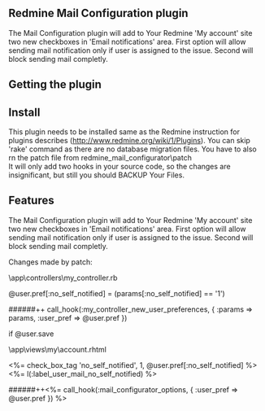 ## Redmine Mail Configuration plugin

The Mail Configuration plugin will add to Your Redmine 'My account' site two new checkboxes in 'Email notifications' area. 
First option will allow sending mail notification only if user is assigned to the issue. Second will block sending mail completly.

## Getting the plugin

## Install

This plugin needs to be installed same as the Redmine instruction for plugins describes (http://www.redmine.org/wiki/1/Plugins).
You can skip 'rake' command as there are no database migration files.
You have to also rn the patch file from redmine_mail_configurator\patch\
It will only add two hooks in your source code, so the changes are insignificant, but still you should BACKUP Your Files.

## Features

The Mail Configuration plugin will add to Your Redmine 'My account' site two new checkboxes in 'Email notifications' area. 
First option will allow sending mail notification only if user is assigned to the issue. Second will block sending mail completly.

Changes made by patch:

<redmine root>\app\controllers\my_controller.rb

@user.pref[:no_self_notified] = (params[:no_self_notified] == '1')

######++ call_hook(:my_controller_new_user_preferences, { :params => params, :user_pref => @user.pref })

if @user.save


<redmine root>\app\views\my\account.rhtml

<p><label><%= check_box_tag 'no_self_notified', 1, @user.pref[:no_self_notified] %> <%= l(:label_user_mail_no_self_notified) %></label></p>

######++<%= call_hook(:mail_configurator_options, { :user_pref => @user.pref }) %>

</div>

